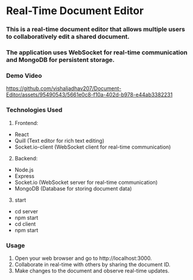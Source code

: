 # Real-Time Document Editor
### This is a real-time document editor that allows multiple users to collaboratively edit a shared document. 
### The application uses WebSocket for real-time communication and MongoDB for persistent storage.

### Demo Video
https://github.com/vishaljadhav207/Document-Editor/assets/95490543/5661e0c8-f10a-402d-b978-e44ab3382231

### Technologies Used
1. Frontend:
  - React
  - Quill (Text editor for rich text editing)
  - Socket.io-client (WebSocket client for real-time communication)
2. Backend:
  - Node.js
  - Express
  - Socket.io (WebSocket server for real-time communication)
  - MongoDB (Database for storing document data)

3. start
  - cd server
  - npm start
  - cd client
  - npm start

### Usage
1. Open your web browser and go to http://localhost:3000.
2. Collaborate in real-time with others by sharing the document ID.
3. Make changes to the document and observe real-time updates.
 
    
